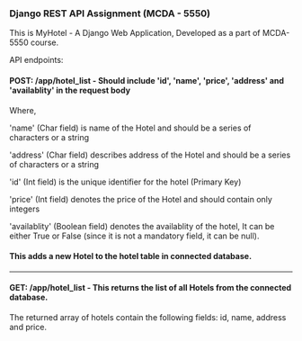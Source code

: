 ### Django REST API Assignment (MCDA - 5550)

This is MyHotel - A Django Web Application, Developed as a part of MCDA-5550 course.

API endpoints:

#### POST: /app/hotel_list - Should include 'id', 'name', 'price', 'address' and 'availablity' in the request body
Where, 

'name' (Char field) is name of the Hotel and should be a series of characters or a string

'address' (Char field) describes address of the Hotel and should be a series of characters or a string

'id' (Int field) is the unique identifier for the hotel (Primary Key)

'price' (Int field) denotes the price of the Hotel and should contain only integers

'availablity' (Boolean field) denotes the availablity of the hotel, It can be either True or False (since it is not a mandatory field, it can be null).

#### This adds a new Hotel to the hotel table in connected database.

----

#### GET: /app/hotel_list - This returns the list of all Hotels from the connected database.
The returned array of hotels contain the following fields: id, name, address and price.
